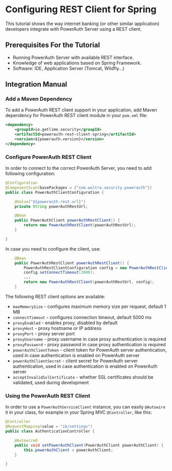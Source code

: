 # Configuring REST Client for Spring

This tutorial shows the way internet banking (or other similar application) developers integrate with PowerAuth Server using a REST client.

## Prerequisites For the Tutorial

- Running PowerAuth Server with available REST interface.
- Knowledge of web applications based on Spring Framework.
- Software: IDE, Application Server (Tomcat, Wildfly...)

## Integration Manual

### Add a Maven Dependency

To add a PowerAuth REST client support in your application, add Maven dependency for PowerAuth REST client module in your `pom.xml` file:

```xml
<dependency>
    <groupId>io.getlime.security</groupId>
    <artifactId>powerauth-rest-client-spring</artifactId>
    <version>${powerauth.version}</version>
</dependency>
```

### Configure PowerAuth REST Client

In order to connect to the correct PowerAuth Server, you need to add following configuration:

```java
@Configuration
@ComponentScan(basePackages = {"com.wultra.security.powerauth"})
public class PowerAuthClientConfiguration {

    @Value("${powerauth.rest.url}")
    private String powerAuthRestUrl;

    @Bean
    public PowerAuthClient powerAuthRestClient() {
        return new PowerAuthRestClient(powerAuthRestUrl);
    }

}
```

In case you need to configure the client, use:
```java
    @Bean
    public PowerAuthRestClient powerAuthRestClient() {
        PowerAuthRestClientConfiguration config = new PowerAuthRestClientConfiguration();
        config.setConnectTimeout(3000);
        ...
        return new PowerAuthRestClient(powerAuthRestUrl, config);
    }
```

The following REST client options are available:
- `maxMemorySize` - configures maximum memory size per request, default 1 MB
- `connectTimeout` - configures connection timeout, default 5000 ms
- `proxyEnabled` - enables proxy, disabled by default
- `proxyHost` - proxy hostname or IP address
- `proxyPort` - proxy server port
- `proxyUsername` - proxy username in case proxy authentication is required
- `proxyPassword` - proxy password in case proxy authentication is required
- `powerAuthClientToken` - client token for PowerAuth server authentication, used in case authentication is enabled on PowerAuth server
- `powerAuthClientSecret` - client secret for PowerAuth server authentication, used in case authentication is enabled on PowerAuth server
- `acceptInvalidSslCertificate` - whether SSL certificates should be validated, used during development

### Using the PowerAuth REST Client

In order to use a `PowerAuthServiceClient` instance, you can easily `@Autowire` it in your class, for example in your Spring MVC `@Controller`, like this:

```java
@Controller
@RequestMapping(value = "ib/settings")
public class AuthenticationController {

    @Autowired
    public void setPowerAuthClient(PowerAuthClient powerAuthClient) {
        this.powerAuthClient = powerAuthClient;
    }

}
```

